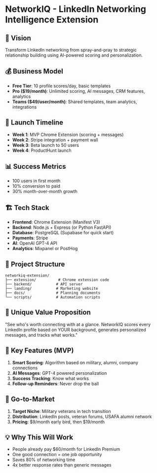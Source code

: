 # NetworkIQ - LinkedIn Networking Intelligence Extension

## 🎯 Vision
Transform LinkedIn networking from spray-and-pray to strategic relationship building using AI-powered scoring and personalization.

## 💰 Business Model
- **Free Tier**: 10 profile scores/day, basic templates
- **Pro ($19/month)**: Unlimited scoring, AI messages, CRM features, analytics
- **Teams ($49/user/month)**: Shared templates, team analytics, integrations

## 🚀 Launch Timeline
- **Week 1**: MVP Chrome Extension (scoring + messages)
- **Week 2**: Stripe integration + payment wall
- **Week 3**: Beta launch to 50 users
- **Week 4**: ProductHunt launch

## 📊 Success Metrics
- 100 users in first month
- 10% conversion to paid
- 30% month-over-month growth

## 🏗️ Tech Stack
- **Frontend**: Chrome Extension (Manifest V3)
- **Backend**: Node.js + Express (or Python FastAPI)
- **Database**: PostgreSQL (Supabase for quick start)
- **Payments**: Stripe
- **AI**: OpenAI GPT-4 API
- **Analytics**: Mixpanel or PostHog

## 📁 Project Structure
```
networkiq-extension/
├── extension/          # Chrome extension code
├── backend/           # API server
├── landing/           # Marketing website
├── docs/              # Planning documents
└── scripts/           # Automation scripts
```

## 🎯 Unique Value Proposition
"See who's worth connecting with at a glance. NetworkIQ scores every LinkedIn profile based on YOUR background, generates personalized messages, and tracks what works."

## 🔑 Key Features (MVP)
1. **Smart Scoring**: Algorithm based on military, alumni, company connections
2. **AI Messages**: GPT-4 powered personalization
3. **Success Tracking**: Know what works
4. **Follow-up Reminders**: Never drop the ball

## 🎪 Go-to-Market
1. **Target Niche**: Military veterans in tech transition
2. **Distribution**: LinkedIn posts, veteran forums, USAFA alumni network
3. **Pricing**: $9/month early bird, then $19/month

## 💡 Why This Will Work
- People already pay $60/month for LinkedIn Premium
- One good connection = one job opportunity
- Saves 80% of networking time
- 4x better response rates than generic messages